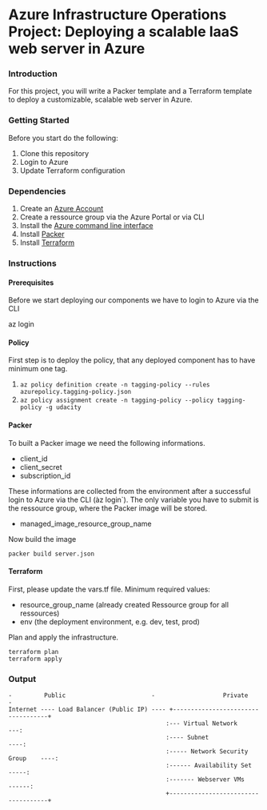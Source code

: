# Azure Infrastructure Operations Project: Deploying a scalable IaaS web server in Azure

### Introduction
For this project, you will write a Packer template and a Terraform template to deploy a customizable, scalable web server in Azure.

### Getting Started

Before you start do the following:

1. Clone this repository
2. Login to Azure
3. Update Terraform configuration

### Dependencies
1. Create an [Azure Account](https://portal.azure.com) 
2. Create a ressource group via the Azure Portal or via CLI
3. Install the [Azure command line interface](https://docs.microsoft.com/en-us/cli/azure/install-azure-cli?view=azure-cli-latest)
4. Install [Packer](https://www.packer.io/downloads)
5. Install [Terraform](https://www.terraform.io/downloads.html)

### Instructions

#### Prerequisites
Before we start deploying our components we have to login to Azure via the CLI

az login

#### Policy
First step is to deploy the policy, that any deployed component has to have minimum one tag.

1. `az policy definition create -n tagging-policy --rules azurepolicy.tagging-policy.json`
2. `az policy assignment create -n tagging-policy --policy tagging-policy -g udacity`

#### Packer
To built a Packer image we need the following informations.

* client_id
* client_secret
* subscription_id

These informations are collected from the environment after a successful login to Azure via the CLI (àz login`). The only variable you have to submit is the ressource group, where the Packer image will be stored.

* managed_image_resource_group_name

Now build the image

    packer build server.json

#### Terraform

First, please update the vars.tf file. Minimum required values:

* resource_group_name (already created Ressource group for all ressources)
* env (the deployment environment, e.g. dev, test, prod)

Plan and apply the infrastructure.

    terraform plan
    terraform apply

### Output
    -         Public                        -                   Private              - 
    Internet ---- Load Balancer (Public IP) ---- +-----------------------------------+
                                                :--- Virtual Network              ---:
                                                :---- Subnet                     ----:
                                                :----- Network Security Group    ----:
                                                :------ Availability Set        -----:
                                                :------- Webserver VMs         ------:
                                                +------------------------------------+
                                 